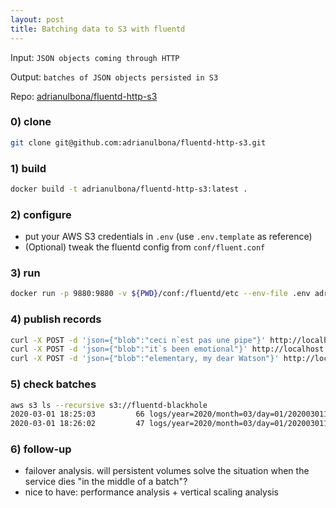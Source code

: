 ```yaml
--- 
layout: post
title: Batching data to S3 with fluentd
---
```


Input: `JSON objects coming through HTTP`

Output: `batches of JSON objects persisted in S3`

Repo: [adrianulbona/fluentd-http-s3](https://github.com/adrianulbona/fluentd-http-s3)

### 0) clone

```bash
git clone git@github.com:adrianulbona/fluentd-http-s3.git
```

### 1) build 

```bash
docker build -t adrianulbona/fluentd-http-s3:latest .
```
### 2) configure

- put your AWS S3 credentials in `.env` (use `.env.template` as reference)
- (Optional) tweak the fluentd config from `conf/fluent.conf`

### 3) run

```bash
docker run -p 9880:9880 -v ${PWD}/conf:/fluentd/etc --env-file .env adrianulbona/fluentd-http-s3:latest
```

### 4) publish records

```bash
curl -X POST -d 'json={"blob":"ceci n`est pas une pipe"}' http://localhost:9880/events
curl -X POST -d 'json={"blob":"it`s been emotional"}' http://localhost:9880/events
curl -X POST -d 'json={"blob":"elementary, my dear Watson"}' http://localhost:9880/events
```

### 5) check batches

```bash
aws s3 ls --recursive s3://fluentd-blackhole
2020-03-01 18:25:03         66 logs/year=2020/month=03/day=01/2020030117_0.json.gz
2020-03-01 18:26:02         47 logs/year=2020/month=03/day=01/2020030117_1.json.gz
```

### 6) follow-up

- failover analysis. will persistent volumes solve the situation when the service dies "in the middle of a batch"? 
- nice to have: performance analysis + vertical scaling analysis
